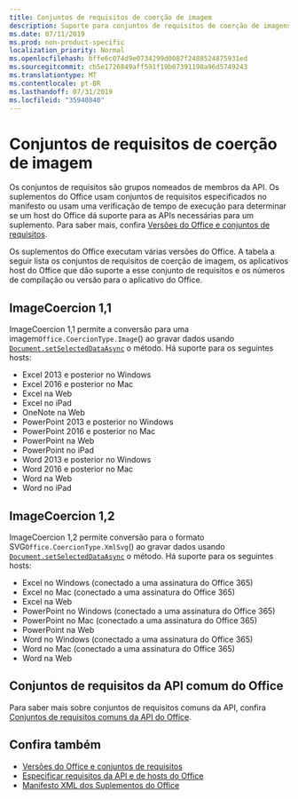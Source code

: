 ```yaml
---
title: Conjuntos de requisitos de coerção de imagem
description: Suporte para conjuntos de requisitos de coerção de imagens com suplementos do Office no Excel, PowerPoint e Word.
ms.date: 07/11/2019
ms.prod: non-product-specific
localization_priority: Normal
ms.openlocfilehash: bffe6c074d9e0734299d0087f2488524875931ed
ms.sourcegitcommit: cb5e1726849aff591f19b07391198a96d5749243
ms.translationtype: MT
ms.contentlocale: pt-BR
ms.lasthandoff: 07/31/2019
ms.locfileid: "35940840"
---
```

# <a name="image-coercion-requirement-sets"></a>Conjuntos de requisitos de coerção de imagem

Os conjuntos de requisitos são grupos nomeados de membros da API. Os suplementos do Office usam conjuntos de requisitos especificados no manifesto ou usam uma verificação de tempo de execução para determinar se um host do Office dá suporte para as APIs necessárias para um suplemento. Para saber mais, confira [Versões do Office e conjuntos de requisitos](/office/dev/add-ins/develop/office-versions-and-requirement-sets).

Os suplementos do Office executam várias versões do Office. A tabela a seguir lista os conjuntos de requisitos de coerção de imagem, os aplicativos host do Office que dão suporte a esse conjunto de requisitos e os números de compilação ou versão para o aplicativo do Office.

## <a name="imagecoercion-11"></a>ImageCoercion 1,1

ImageCoercion 1,1 permite a conversão para uma imagem`Office.CoercionType.Image`() ao gravar dados usando [`Document.setSelectedDataAsync`](/javascript/api/office/office.document#setselecteddataasync-data--options--callback-) o método. Há suporte para os seguintes hosts:

- Excel 2013 e posterior no Windows
- Excel 2016 e posterior no Mac
- Excel na Web
- Excel no iPad
- OneNote na Web
- PowerPoint 2013 e posterior no Windows
- PowerPoint 2016 e posterior no Mac
- PowerPoint na Web
- PowerPoint no iPad
- Word 2013 e posterior no Windows
- Word 2016 e posterior no Mac
- Word na Web
- Word no iPad

## <a name="imagecoercion-12"></a>ImageCoercion 1,2

ImageCoercion 1,2 permite conversão para o formato SVG`Office.CoercionType.XmlSvg`() ao gravar dados usando [`Document.setSelectedDataAsync`](/javascript/api/office/office.document#setselecteddataasync-data--options--callback-) o método. Há suporte para os seguintes hosts:

- Excel no Windows (conectado a uma assinatura do Office 365)
- Excel no Mac (conectado a uma assinatura do Office 365)
- Excel na Web
- PowerPoint no Windows (conectado a uma assinatura do Office 365)
- PowerPoint no Mac (conectado a uma assinatura do Office 365)
- PowerPoint na Web
- Word no Windows (conectado a uma assinatura do Office 365)
- Word no Mac (conectado a uma assinatura do Office 365)
- Word na Web

## <a name="office-common-api-requirement-sets"></a>Conjuntos de requisitos da API comum do Office

Para saber mais sobre conjuntos de requisitos comuns da API, confira [Conjuntos de requisitos comuns da API do Office](office-add-in-requirement-sets.md).

## <a name="see-also"></a>Confira também

- [Versões do Office e conjuntos de requisitos](/office/dev/add-ins/develop/office-versions-and-requirement-sets)
- [Especificar requisitos da API e de hosts do Office](/office/dev/add-ins/develop/specify-office-hosts-and-api-requirements)
- [Manifesto XML dos Suplementos do Office](/office/dev/add-ins/develop/add-in-manifests)
